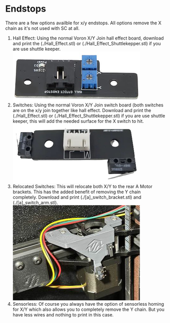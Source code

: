 # Endstops

There are a few options availble for x/y endstops. All options remove the X chain as it's not used with SC at all.


1. Hall Effect: Using the normal Voron X/Y Join hall effect board, download and print the (./Hall_Effect.stl) or (./Hall_Effect_Shuttlekepper.stl) if you are use shuttle keeper. ![Hall Effect board](../../media/hall_effect_endstop.jpg)
2. Switches: Using the normal Voron X/Y Join switch board (both switches are on the x/y join together like hall effect.  Download and print the (./Hall_Effect.stl) or (./Hall_Effect_Shuttlekepper.stl) if you are use shuttle keeper, this will add the needed surface for the X switch to hit. ![iSwitches board](../../media/switch_endstop.jpg)
3. Relocated Switches: This will relocate both X/Y to the rear A Motor brackets.  This has the added benefit of removing the Y chain completely.  Download and print (./[a]_switch_bracket.stl) and (./[a]_switch_arm.stl). ![Relocated Switches](../../media/a_motor_switches.jpg)
4. Sensorless: Of course you always have the option of sensorless homing for X/Y which also allows you to completely remove the Y chain.  But you have less wires and nothing to print in this case.
